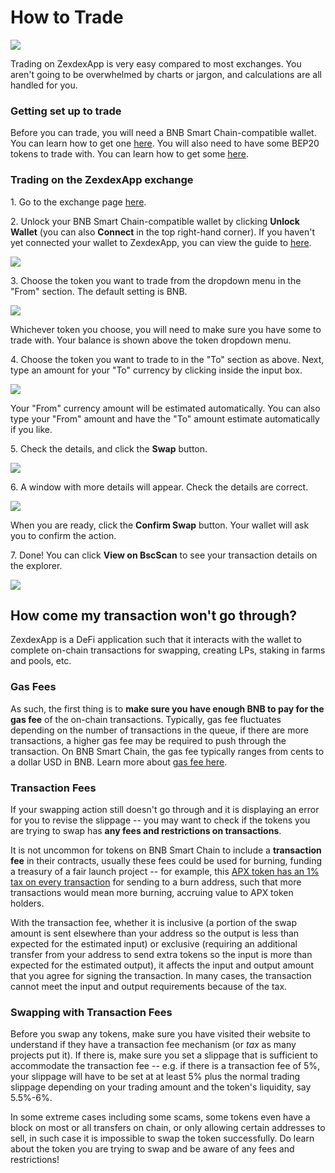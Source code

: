 # How to Trade

![](../../.gitbook/assets/how-to-trade-on-pancakeswap-header.png)

Trading on ZexdexApp is very easy compared to most exchanges. You aren't going to be overwhelmed by charts or jargon, and calculations are all handled for you.

### Getting set up to trade

Before you can trade, you will need a BNB Smart Chain-compatible wallet. You can learn how to get one [here](https://docs.zexdex.app/get-started/wallet-guide). You will also need to have some BEP20 tokens to trade with. You can learn how to get some [here](https://docs.zexdex.app/get-started/bep20-guide).

### Trading on the ZexdexApp exchange

1\. Go to the exchange page [here](https://exchange.zexdex.app/#/swap).

2\. Unlock your BNB Smart Chain-compatible wallet by clicking **Unlock Wallet** (you can also **Connect** in the top right-hand corner). If you haven't yet connected your wallet to ZexdexApp, you can view the guide to [here](https://docs.zexdex.app/get-started/connection-guide).

![](<../../.gitbook/assets/image (12).png>)

3\. Choose the token you want to trade from the dropdown menu in the "From" section. The default setting is BNB.

![](<../../.gitbook/assets/image (13).png>)

Whichever token you choose, you will need to make sure you have some to trade with. Your balance is shown above the token dropdown menu.

4\. Choose the token you want to trade to in the "To" section as above. Next, type an amount for your "To" currency by clicking inside the input box.

![](<../../.gitbook/assets/image (14).png>)

Your "From" currency amount will be estimated automatically. You can also type your "From" amount and have the "To" amount estimate automatically if you like.

5\. Check the details, and click the **Swap** button.

![](<../../.gitbook/assets/image (15).png>)

6\. A window with more details will appear. Check the details are correct.

![](<../../.gitbook/assets/image (16).png>)

When you are ready, click the **Confirm Swap** button. Your wallet will ask you to confirm the action.

7\. Done! You can click **View on BscScan** to see your transaction details on the explorer.

![](<../../.gitbook/assets/image (17).png>)

## How come my transaction won't go through?

ZexdexApp is a DeFi application such that it interacts with the wallet to complete on-chain transactions for swapping, creating LPs, staking in farms and pools, etc. &#x20;

### Gas Fees

As such, the first thing is to **make sure you have enough BNB to pay for the gas fee** of the on-chain transactions. Typically, gas fee fluctuates depending on the number of transactions in the queue, if there are more transactions, a higher gas fee may be required to push through the transaction. On BNB Smart Chain, the gas fee typically ranges from cents to a dollar USD in BNB. Learn more about [gas fee here](https://academy.binance.com/en/glossary/gas).&#x20;

### Transaction Fees

If your swapping action still doesn't go through and it is displaying an error for you to revise the slippage -- you may want to check if the tokens you are trying to swap has **any fees and restrictions on transactions**.

It is not uncommon for tokens on BNB Smart Chain to include a **transaction fee** in their contracts, usually these fees could be used for burning, funding a treasury of a fair launch project -- for example, this [APX token has an 1% tax on every transaction](https://apollox-finance.gitbook.io/apollox-finance/apx-token/tax) for sending to a burn address, such that more transactions would mean more burning, accruing value to APX token holders.&#x20;

With the transaction fee, whether it is inclusive (a portion of the swap amount is sent elsewhere than your address so the output is less than expected for the estimated input) or exclusive (requiring an additional transfer from your address to send extra tokens so the input is more than expected for the estimated output), it affects the input and output amount that you agree for signing the transaction. In many cases, the transaction cannot meet the input and output requirements because of the tax.

### Swapping with Transaction Fees

Before you swap any tokens, make sure you have visited their website to understand if they have a transaction fee mechanism (or _tax_ as many projects put it). If there is, make sure you set a slippage that is sufficient to accommodate the transaction fee -- e.g. if there is a transaction fee of 5%, your slippage will have to be set at at least 5% plus the normal trading slippage depending on your trading amount and the token's liquidity, say 5.5%-6%.&#x20;

In some extreme cases including some scams, some tokens even have a block on most or all transfers on chain, or only allowing certain addresses to sell, in such case it is impossible to swap the token successfully. Do learn about the token you are trying to swap and be aware of any fees and restrictions!
